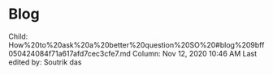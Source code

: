 # Blog

Child: How%20to%20ask%20a%20better%20question%20SO%20#blog%209bff050424084f71a617afd7cec3cfe7.md
Column: Nov 12, 2020 10:46 AM
Last edited by: Soutrik das